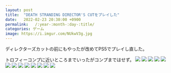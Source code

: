 ```yaml
---
layout: post
title:  "DEATH STRANDING DIRECTOR'S CUTをプレイした"
date:   2022-02-23 20:30:00 +0900
permalink:   /:year-:month-:day-:title/
categories: ゲーム
image: https://i.imgur.com/NUkwV3g.jpg
---
```

ディレクターズカットの前にもやったが改めてPS5でプレイし直した。  

トロフィーコンプに近いところまでいったがコンプまではせず。
![](https://i.imgur.com/tGZwPTC.jpg)
![](https://i.imgur.com/9R5dmWG.jpg)
![](https://i.imgur.com/Aly45cX.jpg)
![](https://i.imgur.com/JOBZR6q.jpg)
![](https://i.imgur.com/dacKMfj.jpg)
![](https://i.imgur.com/W0bNQr0.jpg)
![](https://i.imgur.com/hSOFHyq.jpg)
![](https://i.imgur.com/ExdObMN.jpg)
![](https://i.imgur.com/oFwA4fD.jpg)
![](https://i.imgur.com/QmmnuDt.jpg)
![](https://i.imgur.com/Qaarf0z.jpg)
![](https://i.imgur.com/djZoFHb.jpg)
![](https://i.imgur.com/XNQWYhv.jpg)